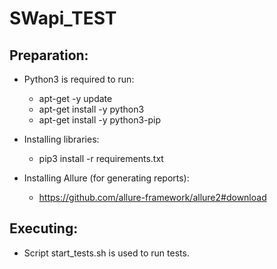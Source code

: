 # SWapi_TEST

## Preparation:
- Python3 is required to run:
    - apt-get -y update
    - apt-get install -y python3
    - apt-get install -y python3-pip
    
- Installing libraries:
    - pip3 install -r requirements.txt
    
- Installing Allure (for generating reports):
    - https://github.com/allure-framework/allure2#download
    
## Executing:
- Script start_tests.sh is used to run tests.
